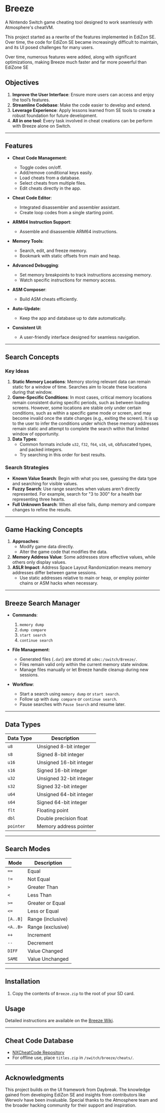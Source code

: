 # Breeze  
A Nintendo Switch game cheating tool designed to work seamlessly with Atmosphere's cheatVM. 

This project started as a rewrite of the features implemented in EdiZon SE. Over time, the code for EdiZon SE became increasingly difficult to maintain, and its UI posed challenges for many users.  

Over time, numerous features were added, along with significant optimizations, making Breeze much faster and far more powerful than EdiZone SE

## Objectives  
1. **Improve the User Interface**: Ensure more users can access and enjoy the tool’s features.  
2. **Streamline Codebase**: Make the code easier to develop and extend.  
3. **Leverage Experience**: Apply lessons learned from SE tools to create a robust foundation for future development.
4. **All in one tool**: Every task involved in cheat creations can be perform with Breeze alone on Switch.   

---

## Features  
- **Cheat Code Management**:  
  - Toggle codes on/off.  
  - Add/remove conditional keys easily.  
  - Load cheats from a database.  
  - Select cheats from multiple files.  
  - Edit cheats directly in the app.  

- **Cheat Code Editor**:  
  - Integrated disassembler and assembler assistant.  
  - Create loop codes from a single starting point.  

- **ARM64 Instruction Support**:  
  - Assemble and disassemble ARM64 instructions.  

- **Memory Tools**:  
  - Search, edit, and freeze memory.  
  - Bookmark with static offsets from main and heap.  

- **Advanced Debugging**:  
  - Set memory breakpoints to track instructions accessing memory.  
  - Watch specific instructions for memory access.  

- **ASM Composer**:  
  - Build ASM cheats efficiently.  

- **Auto-Update**:  
  - Keep the app and database up to date automatically.  

- **Consistent UI**:  
  - A user-friendly interface designed for seamless navigation.  

---

## Search Concepts  
### Key Ideas  
1. **Static Memory Locations**: Memory storing relevant data can remain static for a window of time. Searches aim to locate these locations during that window.  
2. **Game-Specific Conditions**: In most cases, critical memory locations remain consistent during specific periods, such as between loading screens. However, some locations are stable only under certain conditions, such as within a specific game mode or screen, and may become invalid once the state changes (e.g., exiting the screen). It is up to the user to infer the conditions under which these memory addresses remain static and attempt to complete the search within that limited window of opportunity. 
3. **Data Types**:  
   - Common formats include `u32`, `f32`, `f64`, `u16`, `u8`, obfuscated types, and packed integers.  
   - Try searching in this order for best results.  

### Search Strategies  
- **Known Value Search**: Begin with what you see, guessing the data type and searching for visible values.  
- **Fuzzy Search**: Use range searches when values aren't directly represented. For example, search for "3 to 300" for a health bar representing three hearts.  
- **Full Unknown Search**: When all else fails, dump memory and compare changes to refine the results.  

---

## Game Hacking Concepts  
1. **Approaches**:  
   - Modify game data directly.  
   - Alter the game code that modifies the data.  
2. **Memory Address Value**: Some addresses store effective values, while others only display values.  
3. **ASLR Impact**: Address Space Layout Randomization means memory addresses differ between game sessions.  
   - Use static addresses relative to main or heap, or employ pointer chains or ASM hacks when necessary.  

---

## Breeze Search Manager  
- **Commands**:  
  1. `memory dump`  
  2. `dump compare`  
  3. `start search`  
  4. `continue search`  

- **File Management**:  
  - Generated files (`.dat`) are stored at `sdmc:/switch/Breeze/`.  
  - Files remain valid only within the current memory state window.  
  - Manage files manually or let Breeze handle cleanup during new sessions.  

- **Workflow**:  
  - Start a search using `memory dump` or `start search`.  
  - Follow up with `dump compare` or `continue search`.  
  - Pause searches with `Pause Search` and resume later.  

---

## Data Types  
| Data Type | Description            |  
|-----------|------------------------|  
| `u8`      | Unsigned 8-bit integer |  
| `s8`      | Signed 8-bit integer   |  
| `u16`     | Unsigned 16-bit integer|  
| `s16`     | Signed 16-bit integer  |  
| `u32`     | Unsigned 32-bit integer|  
| `s32`     | Signed 32-bit integer  |  
| `u64`     | Unsigned 64-bit integer|  
| `s64`     | Signed 64-bit integer  |  
| `flt`     | Floating point         |  
| `dbl`     | Double precision float |  
| `pointer` | Memory address pointer |  

---

## Search Modes  
| Mode      | Description |  
|-----------|-------------|  
| `==`      | Equal       |  
| `!=`      | Not Equal   |  
| `>`       | Greater Than|  
| `<`       | Less Than   |  
| `>=`      | Greater or Equal |  
| `<=`      | Less or Equal |  
| `[A..B]`  | Range (inclusive)|  
| `<A..B>`  | Range (exclusive)|  
| `++`      | Increment   |  
| `--`      | Decrement   |  
| `DIFF`    | Value Changed |  
| `SAME`    | Value Unchanged |  

---

## Installation  
1. Copy the contents of `Breeze.zip` to the root of your SD card.  

## Usage  
Detailed instructions are available on the [Breeze Wiki](https://github.com/tomvita/Breeze-Beta/wiki).  

---

## Cheat Code Database  
- [NXCheatCode Repository](https://github.com/tomvita/NXCheatCode)  
- For offline use, place `titles.zip` in `/switch/breeze/cheats/`.  

---

## Acknowledgments  
This project builds on the UI framework from Daybreak. The knowledge gained from developing EdiZon SE and insights from contributors like Werwolv have been invaluable. Special thanks to the Atmosphere team and the broader hacking community for their support and inspiration.  
